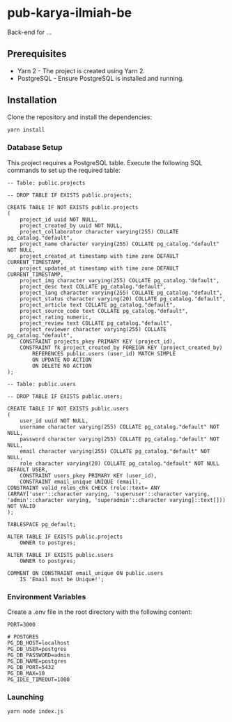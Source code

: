 # pub-karya-ilmiah-be

Back-end for ... 

## Prerequisites

- Yarn 2 - The project is created using Yarn 2.
- PostgreSQL - Ensure PostgreSQL is installed and running.

## Installation

Clone the repository and install the dependencies:

```bash
yarn install
```

### Database Setup

This project requires a PostgreSQL table. Execute the following SQL commands to set up the required table:

```postgres
-- Table: public.projects

-- DROP TABLE IF EXISTS public.projects;

CREATE TABLE IF NOT EXISTS public.projects
(
    project_id uuid NOT NULL,
    project_created_by uuid NOT NULL,
    project_collaborator character varying(255) COLLATE pg_catalog."default",
    project_name character varying(255) COLLATE pg_catalog."default" NOT NULL,
    project_created_at timestamp with time zone DEFAULT CURRENT_TIMESTAMP,
    project_updated_at timestamp with time zone DEFAULT CURRENT_TIMESTAMP,
    project_img character varying(255) COLLATE pg_catalog."default",
    project_desc text COLLATE pg_catalog."default",
    project_lang character varying(255) COLLATE pg_catalog."default",
    project_status character varying(20) COLLATE pg_catalog."default",
    project_article text COLLATE pg_catalog."default",
    project_source_code text COLLATE pg_catalog."default",
    project_rating numeric,
    project_review text COLLATE pg_catalog."default",
    project_reviewer character varying(255) COLLATE pg_catalog."default",
    CONSTRAINT projects_pkey PRIMARY KEY (project_id),
    CONSTRAINT fk_project_created_by FOREIGN KEY (project_created_by)
        REFERENCES public.users (user_id) MATCH SIMPLE
        ON UPDATE NO ACTION
        ON DELETE NO ACTION
);

-- Table: public.users

-- DROP TABLE IF EXISTS public.users;

CREATE TABLE IF NOT EXISTS public.users
(
    user_id uuid NOT NULL,
    username character varying(255) COLLATE pg_catalog."default" NOT NULL,
    password character varying(255) COLLATE pg_catalog."default" NOT NULL,
    email character varying(255) COLLATE pg_catalog."default" NOT NULL,
    role character varying(20) COLLATE pg_catalog."default" NOT NULL DEFAULT USER,
    CONSTRAINT users_pkey PRIMARY KEY (user_id),
    CONSTRAINT email_unique UNIQUE (email),
CONSTRAINT valid_roles_chk CHECK (role::text= ANY (ARRAY['user'::character varying, 'superuser'::character varying, 'admin'::character varying, 'superadmin'::character varying]::text[])) NOT VALID
);

TABLESPACE pg_default;

ALTER TABLE IF EXISTS public.projects
    OWNER to postgres;

ALTER TABLE IF EXISTS public.users
    OWNER to postgres;

COMMENT ON CONSTRAINT email_unique ON public.users
    IS 'Email must be Unique!';
```

### Environment Variables

Create a .env file in the root directory with the following content:

```env
PORT=3000

# POSTGRES
PG_DB_HOST=localhost
PG_DB_USER=postgres
PG_DB_PASSWORD=admin
PG_DB_NAME=postgres
PG_DB_PORT=5432
PG_DB_MAX=10
PG_IDLE_TIMEOUT=1000
```

### Launching

```bash
yarn node index.js
```